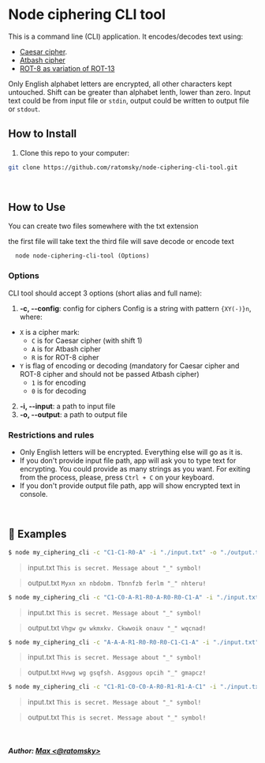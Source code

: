 # Node ciphering CLI tool

This is a command line (CLI) application. It encodes/decodes text using: 
* [Caesar cipher](https://en.wikipedia.org/wiki/Caesar_cipher). 
* [Atbash cipher](https://en.wikipedia.org/wiki/Atbash)
* [ROT-8 as variation of ROT-13](https://en.wikipedia.org/wiki/ROT13)
  
Only English alphabet letters are encrypted, all other characters kept untouched. Shift can be greater than alphabet lenth, lower than zero. Input text could be from input file or `stdin`, output could be written to output file or `stdout`.


## How to Install

1. Clone this repo to your computer:
```bash
git clone https://github.com/ratomsky/node-ciphering-cli-tool.git
```


<br>

## How to Use

You can сreate two files somewhere with the txt extension
  
  the first file will take text
  the third file will save decode or encode text  

```
  node node-ciphering-cli-tool (Options)
```

### Options 

CLI tool should accept 3 options (short alias and full name):

1.  **-c, --config**: config for ciphers
Config is a string with pattern `{XY(-)}n`, where:
  * `X` is a cipher mark:
    * `C` is for Caesar cipher (with shift 1)
    * `A` is for Atbash cipher
    * `R` is for ROT-8 cipher
  * `Y` is flag of encoding or decoding (mandatory for Caesar cipher and ROT-8 cipher and should not be passed Atbash cipher)
    * `1` is for encoding
    * `0` is for decoding
2.  **-i, --input**: a path to input file
3.  **-o, --output**: a path to output file

### Restrictions and rules

- Only English letters will be encrypted. Everything else will go as it is.
- If you don't provide input file path, app will ask you to type text for encrypting. You could provide as many
  strings as you want. For exiting from the process, please, press `Ctrl + C` on your keyboard.
- If you don't provide output file path, app will show encrypted text in console.
  

<br>

## 🔨 Examples

```bash
$ node my_ciphering_cli -c "C1-C1-R0-A" -i "./input.txt" -o "./output.txt"
```

> input.txt
> `This is secret. Message about "_" symbol!`

> output.txt
> `Myxn xn nbdobm. Tbnnfzb ferlm "_" nhteru!`

```bash
$ node my_ciphering_cli -c "C1-C0-A-R1-R0-A-R0-R0-C1-A" -i "./input.txt" -o "./output.txt"
```

> input.txt
> `This is secret. Message about "_" symbol!`

> output.txt
> `Vhgw gw wkmxkv. Ckwwoik onauv "_" wqcnad!`

```bash
$ node my_ciphering_cli -c "A-A-A-R1-R0-R0-R0-C1-C1-A" -i "./input.txt" -o "./output.txt"
```

> input.txt
> `This is secret. Message about "_" symbol!`

> output.txt
> `Hvwg wg gsqfsh. Asggous opcih "_" gmapcz!`

```bash
$ node my_ciphering_cli -c "C1-R1-C0-C0-A-R0-R1-R1-A-C1" -i "./input.txt" -o "./output.txt"
```

> input.txt
> `This is secret. Message about "_" symbol!`

> output.txt
> `This is secret. Message about "_" symbol!`



&nbsp;
##### Author: [Max <@ratomsky>](https://github.com/ratomsky/)